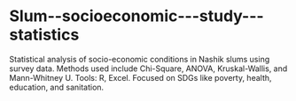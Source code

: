# Slum--socioeconomic---study---statistics
Statistical analysis of socio-economic conditions in Nashik slums using survey data. Methods used include Chi-Square, ANOVA, Kruskal-Wallis, and Mann-Whitney U. Tools: R, Excel. Focused on SDGs like poverty, health, education, and sanitation.
